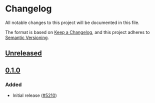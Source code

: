 # Changelog

All notable changes to this project will be documented in this file.

The format is based on [Keep a Changelog](https://keepachangelog.com/en/1.0.0/),
and this project adheres to [Semantic Versioning](https://semver.org/spec/v2.0.0.html).

## [Unreleased]

## [0.1.0]

### Added

- Initial release ([#5210](https://github.com/MetaMask/core/pull/5210))

[Unreleased]: https://github.com/MetaMask/core/compare/@metamask/earn-controller@0.1.0...HEAD
[0.1.0]: https://github.com/MetaMask/core/releases/tag/@metamask/earn-controller@0.1.0
